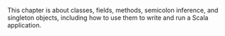 This chapter is about classes, fields, methods, semicolon inference, and singleton objects, including how to use them to write and run a Scala application. 